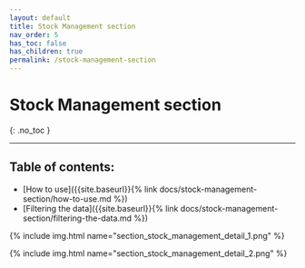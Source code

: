 ```yaml
---
layout: default
title: Stock Management section
nav_order: 5
has_toc: false
has_children: true
permalink: /stock-management-section
---
```


# Stock Management section
{: .no_toc }

---

## Table of contents:
- [How to use]({{site.baseurl}}{% link docs/stock-management-section/how-to-use.md %})
- [Filtering the data]({{site.baseurl}}{% link docs/stock-management-section/filtering-the-data.md %})


{% include img.html name="section_stock_management_detail_1.png" %}

{% include img.html name="section_stock_management_detail_2.png" %}